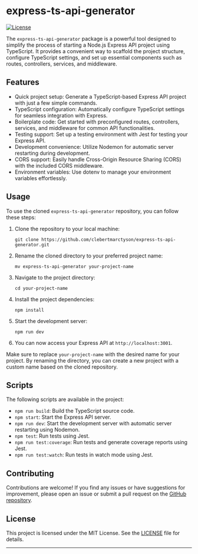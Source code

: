 # express-ts-api-generator

[![License](https://img.shields.io/badge/License-MIT-blue.svg)](https://opensource.org/licenses/MIT)

The `express-ts-api-generator` package is a powerful tool designed to simplify the process of starting a Node.js Express API project using TypeScript. It provides a convenient way to scaffold the project structure, configure TypeScript settings, and set up essential components such as routes, controllers, services, and middleware.

## Features

-   Quick project setup: Generate a TypeScript-based Express API project with just a few simple commands.
-   TypeScript configuration: Automatically configure TypeScript settings for seamless integration with Express.
-   Boilerplate code: Get started with preconfigured routes, controllers, services, and middleware for common API functionalities.
-   Testing support: Set up a testing environment with Jest for testing your Express API.
-   Development convenience: Utilize Nodemon for automatic server restarting during development.
-   CORS support: Easily handle Cross-Origin Resource Sharing (CORS) with the included CORS middleware.
-   Environment variables: Use dotenv to manage your environment variables effortlessly.

## Usage

To use the cloned `express-ts-api-generator` repository, you can follow these steps:

1. Clone the repository to your local machine:

    ```shell
    git clone https://github.com/clebertmarctyson/express-ts-api-generator.git
    ```

2. Rename the cloned directory to your preferred project name:

    ```shell
    mv express-ts-api-generator your-project-name
    ```

3. Navigate to the project directory:

    ```shell
    cd your-project-name
    ```

4. Install the project dependencies:

    ```shell
    npm install
    ```

5. Start the development server:

    ```shell
    npm run dev
    ```

6. You can now access your Express API at `http://localhost:3001`.

Make sure to replace `your-project-name` with the desired name for your project. By renaming the directory, you can create a new project with a custom name based on the cloned repository.

## Scripts

The following scripts are available in the project:

-   `npm run build`: Build the TypeScript source code.
-   `npm start`: Start the Express API server.
-   `npm run dev`: Start the development server with automatic server restarting using Nodemon.
-   `npm test`: Run tests using Jest.
-   `npm run test:coverage`: Run tests and generate coverage reports using Jest.
-   `npm run test:watch`: Run tests in watch mode using Jest.

## Contributing

Contributions are welcome! If you find any issues or have suggestions for improvement, please open an issue or submit a pull request on the [GitHub repository](https://github.com/clebertmarctyson/express-ts-api-generator).

## License

This project is licensed under the MIT License. See the [LICENSE](LICENSE) file for details.

---

